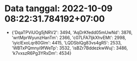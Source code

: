 # Data tanggal: 2022-10-09 08:22:31.784192+07:00

* {'DqaTPViUOg5jNRV2': 3494, 'AqDrKfedd05mUwNd': 3876, 'wrtMprWyunzHanTm': 2366, 'c07LFA7ljkXhvEMt': 2998, 'iyiclExoLqr80Glm': 4415, 'LQDSblQg83vs4gR5': 2533, 'WBTxPQmnyi9fWeTp': 3532, 'isBZr7BddezkwWuj': 3486, 'k7vxszR6Pg3YRxDm': 4534}
